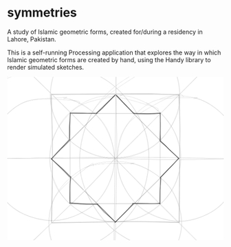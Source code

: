 # symmetries
A study of Islamic geometric forms, created for/during a residency in Lahore, Pakistan. 

This is a self-running Processing application that explores the way in which Islamic geometric forms are created by hand, using the Handy library to render simulated sketches. 

![lahore image](image.png "Lahore image")
